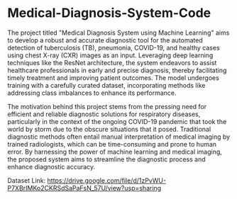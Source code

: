 # Medical-Diagnosis-System-Code

The project titled "Medical Diagnosis System using Machine Learning" aims to develop a robust and accurate diagnostic tool for the automated detection of tuberculosis (TB), pneumonia, COVID-19, and healthy cases using chest X-ray (CXR) images as an input. Leveraging deep learning techniques like the ResNet architecture, the system endeavors to assist healthcare professionals in early and precise diagnosis, thereby facilitating timely treatment and improving patient outcomes. The model undergoes training with a carefully curated dataset, incorporating methods like addressing class imbalances to enhance its performance.
 
The motivation behind this project stems from the pressing need for efficient and reliable diagnostic solutions for respiratory diseases, particularly in the context of the ongoing COVID-19 pandemic that took the world by storm due to the obscure situations that it posed. Traditional diagnostic methods often entail manual interpretation of medical imaging by trained radiologists, which can be time-consuming and prone to human error. By harnessing the power of machine learning and medical imaging, the proposed system aims to streamline the diagnostic process and enhance diagnostic accuracy.

Dataset Link:
https://drive.google.com/file/d/1zPvWU-P7XBrIMKo2CKRSdSaPaFsN_57U/view?usp=sharing
